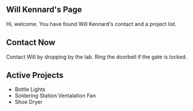 ## Will Kennard's Page
Hi, welcome.  You have found Will Kennard's contact and a project list.

## Contact Now
Contact Will by dropping by the lab.  Ring the doorbell if the gate is locked.  

## Active Projects

- Bottle Lights
- Soldering Station Ventalation Fan
- Shoe Dryer

